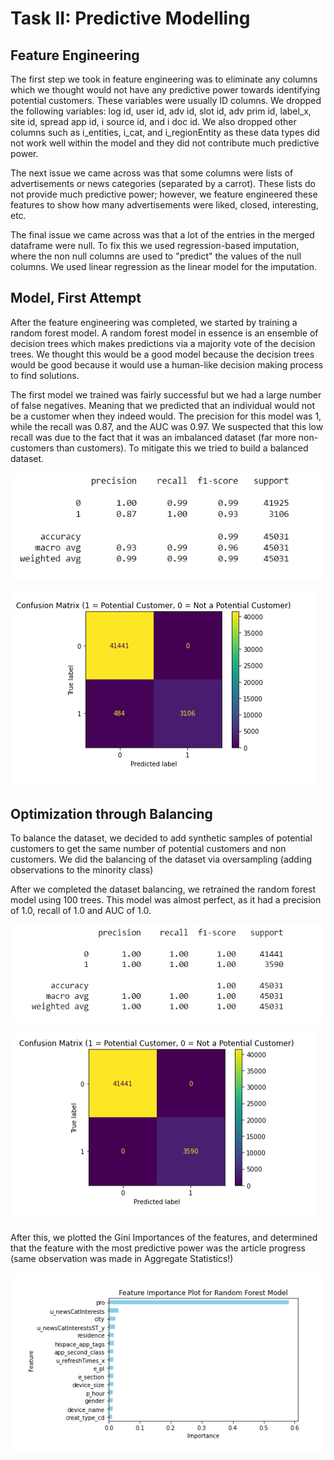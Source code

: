 # Task II: Predictive Modelling

## Feature Engineering
The first step we took in feature engineering was to eliminate any columns which we thought would not have any predictive power towards identifying potential customers. These variables were usually ID columns. We dropped the following variables: log id, user id, adv id, slot id, adv prim id, label_x, site id, spread app id, i source id, and i doc id. We also dropped other columns such as i_entities, i_cat, and i_regionEntity as these data types did not work well within the model and they did not contribute much predictive power.

The next issue we came across was that some columns were lists of advertisements or news categories (separated by a carrot). These lists do not provide much predictive power; however, we feature engineered these features to show how many advertisements were liked, closed, interesting, etc.

The final issue we came across was that a lot of the entries in the merged dataframe were null. To fix this we used regression-based imputation, where the non null columns are used to "predict" the values of the null columns. We used linear regression as the linear model for the imputation.

## Model, First Attempt

After the feature engineering was completed, we started by training a random forest model. A random forest model in essence is an ensemble of decision trees which makes predictions via a majority vote of the decision trees. We thought this would be a good model because the decision trees would be good because it would use a human-like decision making process to find solutions.

The first model we trained was fairly successful but we had a large number of false negatives. Meaning that we predicted that an individual would not be a customer when they indeed would. The precision for this model was 1, while the recall was 0.87, and the AUC was 0.97. We suspected that this low recall was due to the fact that it was an imbalanced dataset (far more non-customers than customers). To mitigate this we tried to build a balanced dataset.

![First Accuracy](img/Random%20Forest%20Non-Balanced%20Classification%20Report.png)

![First Confusion](img/Random%20Forest%20Non-Balanced%20Confusion%20Matrix.png)

## Optimization through Balancing

To balance the dataset, we decided to add synthetic samples of potential customers to get the same number of potential customers and non customers. We did the balancing of the dataset via oversampling (adding observations to the minority class)

After we completed the dataset balancing, we retrained the random forest model using 100 trees. This model was almost perfect, as it had a precision of 1.0, recall of 1.0 and AUC of 1.0. 

![Model Accuracy](img/Balanced%20Random%20Forest%20Classification%20Report.png) 

![Model Confusion](img/Balanced%20Random%20Forest%20Confusion%20Matrix.png)


After this, we plotted the Gini Importances of the features, and determined that the feature with the most predictive power was the article progress (same observation was made in Aggregate Statistics!)

![Alt text](img/Balanced%20Random%20Forest%20Feature%20Importance%20Plot.png)


